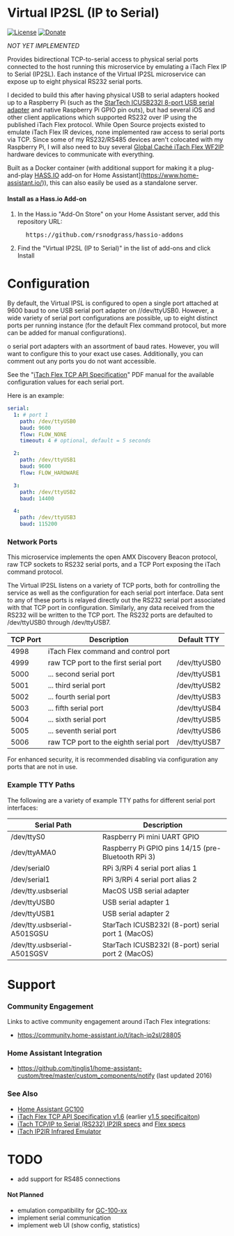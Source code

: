 # Virtual IP2SL (IP to Serial)

[![License](https://img.shields.io/badge/License-Apache%202.0-blue.svg)](https://opensource.org/licenses/Apache-2.0)
[![Donate](https://img.shields.io/badge/Donate-PayPal-green.svg)](https://www.paypal.com/cgi-bin/webscr?cmd=_donations&business=WREP29UDAMB6G)

*NOT YET IMPLEMENTED*

Provides bidirectional TCP-to-serial access to physical serial ports connected to the
host running this microservice by emulating a iTach Flex IP to Serial (IP2SL). Each instance
of the Virtual IP2SL microservice can expose up to eight physical RS232 serial ports.

I decided to build this after having physical USB to serial adapters hooked up to a
Raspberry Pi (such as the 
[StarTech ICUSB232I 8-port USB serial adapter](https://amazon.com/StarTech-com-USB-Serial-Adapter-Hub/dp/B009AT5TB2) and native Raspberry Pi GPIO pin outs), but had several iOS and other client applications 
which supported RS232 over IP using the published iTach Flex protocol. While Open
Source projects existed to emulate iTach Flex IR devices, none implemented raw access
to serial ports via TCP. Since some of my RS232/RS485 devices aren't colocated with my
Raspberry Pi, I will also need to buy several [Global Caché iTach Flex WF2IP](/amazon.com/Global-Cache-iTach-Wi-Fi-Serial/dp/B0051BU42W) hardware devices to communicate with everything.

Built as a Docker container (with additional support for
making it a plug-and-play [HASS.IO](https://www.home-assistant.io/hassio/) add-on
for Home Assistant](https://www.home-assistant.io/)), this can also easily be
used as a standalone server.

#### Install as a Hass.io Add-on

1. In the Hass.io "Add-On Store" on your Home Assistant server, add this repository URL:
<pre>
     https://github.com/rsnodgrass/hassio-addons
</pre>

2. Find the "Virtual IP2SL (IP to Serial)" in the list of add-ons and click Install

# Configuration

By default, the Virtual IPSL is configured to open a single port attached 
at 9600 baud to one USB serial port adapter on //dev/ttyUSB0. However, a
wide variety of serial port configurations are possible, up to eight distinct
ports per running instance (for the default Flex command protocol, but more
can be added for manual configurations).


o serial port adapters
with an assortment of baud rates. However, you will want to configure this to
your exact use cases. Additionally, you can comment out any ports you do not
want accessible.

See the "[iTach Flex TCP API Specification](https://www.globalcache.com/files/releases/flex-16/API-Flex_TCP_1.6.pdf)"
PDF manual for the available configuration values for each serial port.

Here is an example:

```yaml
serial:
  1: # port 1
    path: /dev/ttyUSB0
    baud: 9600
    flow: FLOW_NONE
    timeout: 4 # optional, default = 5 seconds

  2: 
    path: /dev/ttyUSB1
    baud: 9600
    flow: FLOW_HARDWARE

  3: 
    path: /dev/ttyUSB2
    baud: 14400

  4: 
    path: /dev/ttyUSB3
    baud: 115200
```

### Network Ports

This microservice implements the open AMX Discovery Beacon protocol, raw TCP sockets to 
RS232 serial ports, and a TCP Port exposing the iTach command protocol.

The Virtual IP2SL listens on a variety of TCP ports, both for controlling the service
as well as the configuration for each serial port interface. Data sent to any of these
ports is relayed directly out the RS232 serial port associated with that TCP port in
configuration. Similarly, any data received from the RS232 will be written to the TCP
port. The RS232 ports are defaulted to /dev/ttyUSB0 through /dev/ttyUSB7.

| TCP Port | Description                            | Default TTY  |
| -------- | -------------------------------------- | ------------ |
| 4998     | iTach Flex command and control port    |              |
| 4999     | raw TCP port to the first serial port  | /dev/ttyUSB0 |
| 5000     | ... second serial port                 | /dev/ttyUSB1 |
| 5001     | ... third serial port                  | /dev/ttyUSB2 |
| 5002     | ... fourth serial port                 | /dev/ttyUSB3 |
| 5003     | ... fifth serial port                  | /dev/ttyUSB4 |
| 5004     | ... sixth serial port                  | /dev/ttyUSB5 |
| 5005     | ... seventh serial port                | /dev/ttyUSB6 |
| 5006     | raw TCP port to the eighth serial port | /dev/ttyUSB7 |

For enhanced security, it is recommended disabling via configuration any ports
that are not in use.

### Example TTY Paths

The following are a variety of example TTY paths for different serial port interfaces:

| Serial Path                 | Description                                         |
| --------------------------- | --------------------------------------------------- |
| /dev/ttyS0                  | Raspberry Pi mini UART GPIO                         |
| /dev/ttyAMA0                | Raspberry Pi GPIO pins 14/15 (pre-Bluetooth RPi 3)  |
| /dev/serial0                | RPi 3/RPi 4 serial port alias 1                     |
| /dev/serial1                | RPi 3/RPi 4 serial port alias 2                     |
| /dev/tty.usbserial          | MacOS USB serial adapter                            |
| /dev/ttyUSB0                | USB serial adapter 1                                |
| /dev/ttyUSB1                | USB serial adapter 2                                |
| /dev/tty.usbserial-A501SGSU | StarTach ICUSB232I (8-port) serial port 1 (MacOS)   |
| /dev/tty.usbserial-A501SGSV | StarTach ICUSB232I (8-port) serial port 2 (MacOS)   |

# Support

### Community Engagement

Links to active community engagement around iTach Flex integrations:

* https://community.home-assistant.io/t/itach-ip2sl/28805

### Home Assistant Integration

* https://github.com/tinglis1/home-assistant-custom/tree/master/custom_components/notify (last updated 2016)

### See Also

* [Home Assistant GC100](https://www.home-assistant.io/components/gc100)
* [iTach Flex TCP API Specification v1.6](https://www.globalcache.com/files/releases/flex-16/API-Flex_TCP_1.6.pdf)
  (earlier [v1.5 specificaiton](https://www.globalcache.com/files/docs/API-iTach.pdf))
* [iTach TCP/IP to Serial (RS232) IP2IR specs](https://www.globalcache.com/products/itach/ip2slspecs/) and [Flex specs](https://www.globalcache.com/products/flex/flc-slspec/)
* [iTach IP2IR Infrared Emulator](https://github.com/probonopd/ESP8266iTachEmulator/)

# TODO

* add support for RS485 connections

#### Not Planned

* emulation compatibility for [GC-100-xx](https://www.globalcache.com/files/docs/API-GC-100.pdf)
* implement serial communication
* implement web UI (show config, statistics)
